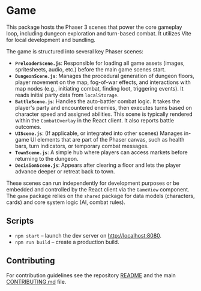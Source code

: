 # Game

This package hosts the Phaser 3 scenes that power the core gameplay loop, including dungeon exploration and turn-based combat. It utilizes Vite for local development and bundling.

The game is structured into several key Phaser scenes:
- **`PreloaderScene.js`**: Responsible for loading all game assets (images, spritesheets, audio, etc.) before the main game scenes start.
- **`DungeonScene.js`**: Manages the procedural generation of dungeon floors, player movement on the map, fog-of-war effects, and interactions with map nodes (e.g., initiating combat, finding loot, triggering events). It reads initial party data from `localStorage`.
- **`BattleScene.js`**: Handles the auto-battler combat logic. It takes the player's party and encountered enemies, then executes turns based on character speed and assigned abilities. This scene is typically rendered within the `CombatOverlay` in the React client. It also reports battle outcomes.
- **`UIScene.js`**: (If applicable, or integrated into other scenes) Manages in-game UI elements that are part of the Phaser canvas, such as health bars, turn indicators, or temporary combat messages.
- **`TownScene.js`**: A simple hub where players can access markets before
  returning to the dungeon.
- **`DecisionScene.js`**: Appears after clearing a floor and lets the player
  advance deeper or retreat back to town.

These scenes can run independently for development purposes or be embedded and controlled by the React client via the `GameView` component. The `game` package relies on the `shared` package for data models (characters, cards) and core system logic (AI, combat rules).

## Scripts

- `npm start` – launch the dev server on <http://localhost:8080>.
- `npm run build` – create a production build.

## Contributing

For contribution guidelines see the repository [README](../README.md) and the main [CONTRIBUTING.md](../CONTRIBUTING.md) file.


